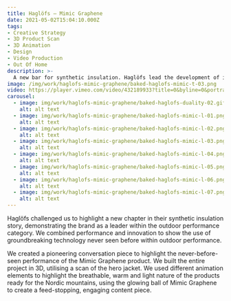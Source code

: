 ```yaml
---
title: Haglöfs — Mimic Graphene
date: 2021-05-02T15:04:10.000Z
tags:
- Creative Strategy
- 3D Product Scan
- 3D Animation
- Design
- Video Production
- Out Of Home
description: >-
  A new bar for synthetic insulation.⁠ Haglöfs lead the development of insulating materials and introduce new technologies every year.
image: /img/work/haglofs-mimic-graphene/baked-haglofs-mimic-t-03.png
video: https://player.vimeo.com/video/432189933?title=0&byline=0&portrait=0
carousel:
  - image: img/work/haglofs-mimic-graphene/baked-haglofs-duality-02.gif
    alt: alt text
  - image: img/work/haglofs-mimic-graphene/baked-haglofs-mimic-l-01.png
    alt: alt text
  - image: img/work/haglofs-mimic-graphene/baked-haglofs-mimic-l-02.png
    alt: alt text
  - image: img/work/haglofs-mimic-graphene/baked-haglofs-mimic-l-03.png
    alt: alt text
  - image: img/work/haglofs-mimic-graphene/baked-haglofs-mimic-l-04.png
    alt: alt text
  - image: img/work/haglofs-mimic-graphene/baked-haglofs-mimic-l-05.png
    alt: alt text
  - image: img/work/haglofs-mimic-graphene/baked-haglofs-mimic-l-06.png
    alt: alt text
  - image: img/work/haglofs-mimic-graphene/baked-haglofs-mimic-l-07.png
    alt: alt text
---
```


Haglöfs challenged us to highlight a new chapter in their synthetic insulation story, demonstrating the brand as a leader within the outdoor performance category. We combined performance and innovation to show the use of groundbreaking technology never seen before within outdoor performance.

We created a pioneering conversation piece to highlight the never-before-seen performance of the Mimic Graphene product. We built the entire project in 3D, utilising a scan of the hero jacket. We used different animation elements to highlight the breathable, warm and light nature of the products ready for the Nordic mountains, using the glowing ball of Mimic Graphene to create a feed-stopping, engaging content piece.
